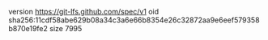 version https://git-lfs.github.com/spec/v1
oid sha256:11cdf58abe629b08a34c3a6e66b8354e26c32872aa9e6eef579358b870e19fe2
size 7995
